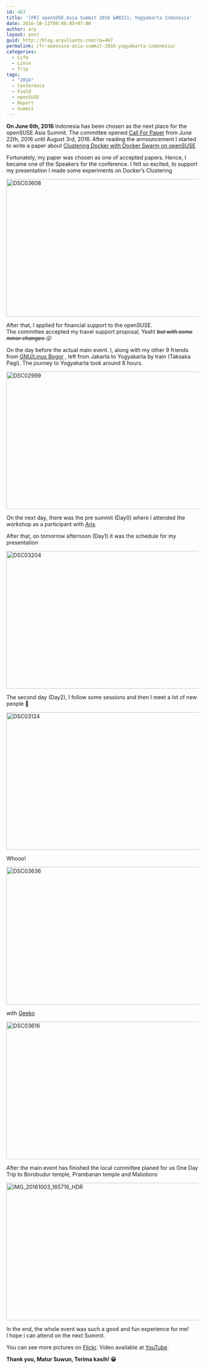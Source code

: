 ```yaml
---
id: 467
title: '[FR] openSUSE.Asia Summit 2016 &#8211; Yogyakarta Indonesia'
date: 2016-10-11T09:09:05+07:00
author: ary
layout: post
guid: http://blog.aryulianto.com/?p=467
permalink: /fr-opensuse-asia-summit-2016-yogyakarta-indonesia/
categories:
  - Life
  - Linux
  - Trip
tags:
  - "2016"
  - Conference
  - Field
  - openSUSE
  - Report
  - Summit
---
```

**On June 6th, 2016** Indonesia has been chosen as the next place for the openSUSE Asia Summit. The committee opened <a href="https://news.opensuse.org/2016/06/27/opensuse-asia-summit-call-for-papers-is-open/" target="_blank" rel="noopener noreferrer">Call For Paper</a> from June 22th, 2016 until August 3rd, 2016. After reading the announcement I started to write a paper about <a href="http://www.slideshare.net/SaputroAryulianto/clustering-docker-with-docker-swarm-on-opensuse" target="_blank" rel="noopener noreferrer">Clustering Docker with Docker Swarm on openSUSE</a>

Fortunately, my paper was chosen as one of accepted papers. Hence, I became one of the Speakers for the conference. I felt so excited, to support my presentation I made some experiments on Docker&#8217;s Clustering

[<img src="https://live.staticflickr.com/7504/29500381534_145988a2e2_z.jpg" alt="DSC03608" width="640" height="360" />](https://www.flickr.com/photos/140648184@N07/29500381534/in/album-72157673613580940/)

After that, I applied for financial support to the openSUSE.  
The committee accepted my travel support proposal, Yeah! _<del datetime="2016-10-11T01:31:30+00:00">but with some minor changes </del>😛_

On the day before the actual main event. I, along with my other 9 friends from <a href="http://glibogor.or.id" target="_blank" rel="noopener noreferrer">GNU/Linux Bogor</a> , left from Jakarta to Yogyakarta by train (Taksaka Pagi). The journey to Yogyakarta took around 8 hours.

[<img src="https://live.staticflickr.com/5676/30112427295_6c6f04d239_z.jpg" alt="DSC02999" width="640" height="360" />](https://www.flickr.com/photos/140648184@N07/30112427295/in/album-72157673595687110/)

On the next day, there was the pre summit (Day0) where I attended the workshop as a participant with <a href="http://www.winardiaris.xyz/" target="_blank" rel="noopener noreferrer">Aris</a>.

After that, on tomorrow afternoon (Day1) it was the schedule for my presentation

[<img src="https://live.staticflickr.com/5519/30123558025_629f9f6532_z.jpg" alt="DSC03204" width="640" height="360" />](https://www.flickr.com/photos/140648184@N07/30123558025/in/album-72157673541687921/)

The second day (Day2), I follow some sessions and then I meet a lot of new people 🙂

[<img src="https://live.staticflickr.com/5477/30123481365_9426c6e4bc_z.jpg" alt="DSC03124" width="640" height="360" />](https://www.flickr.com/photos/140648184@N07/30123481365/in/album-72157673541687921/)

Whooo!

[<img src="https://live.staticflickr.com/5575/29833295330_d4b346d7d5_z.jpg" alt="DSC03636" width="640" height="360" />](https://www.flickr.com/photos/140648184@N07/29833295330/in/album-72157673613580940/)

with <a href="https://en.opensuse.org/User:Geeko" target="_blank" rel="noopener noreferrer">Geeko</a>

[<img src="https://live.staticflickr.com/5108/29833253800_e740357c56_z.jpg" alt="DSC03616" width="640" height="360" />](https://www.flickr.com/photos/140648184@N07/29833253800/in/album-72157673613580940/)

After the main event has finished the local committee planed for us One Day Trip to Borobudur temple, Prambanan temple and Malioboro

[<img src="https://live.staticflickr.com/5744/30110027156_6b1d07d7e3_z.jpg" alt="IMG_20161003_165716_HDR" width="640" height="360" />](https://www.flickr.com/photos/140648184@N07/30110027156/in/album-72157673545911702/)

In the end, the whole event was such a good and fun experience for me!  
I hope i can attend on the next Summit.

You can see more pictures on <a href="https://www.flickr.com/photos/62877692@N00/sets/72157673603471490" target="_blank" rel="noopener noreferrer">Flickr</a>. Video available at <a href="https://www.youtube.com/channel/UCFGB0Tsqn45oBfJyfi-tJVg" target="_blank" rel="noopener noreferrer">YouTube</a>.

**Thank you, Matur Suwun, Terima kasih! 😀**